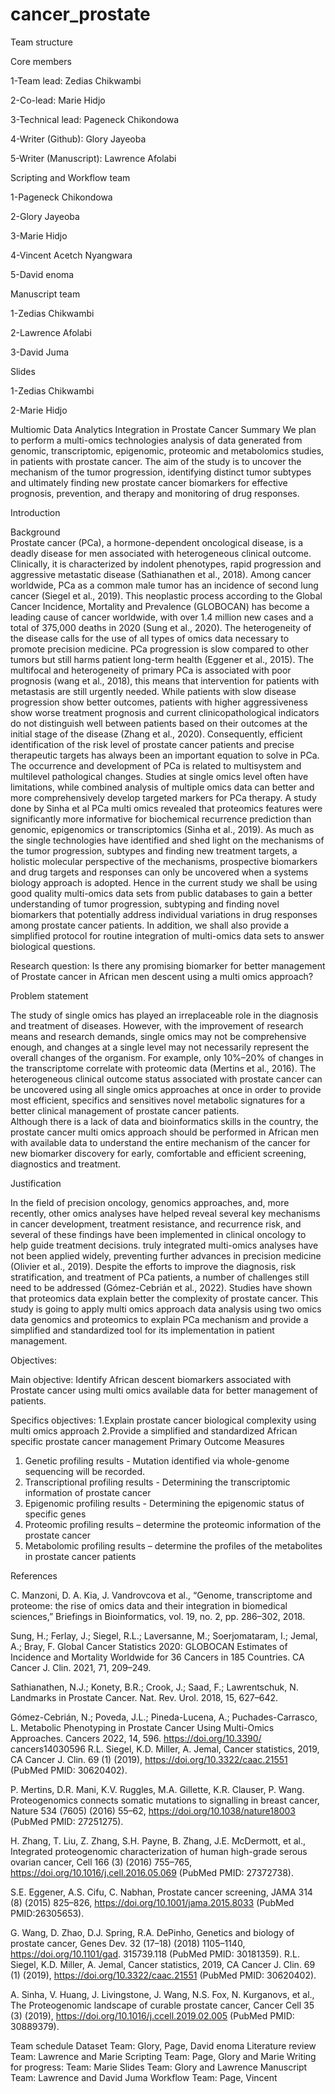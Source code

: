 # cancer_prostate

Team structure

Core members

1-Team lead: Zedias Chikwambi

2-Co-lead: Marie Hidjo

3-Technical lead: Pageneck Chikondowa

4-Writer (Github): Glory Jayeoba

5-Writer (Manuscript): Lawrence Afolabi

Scripting and Workflow team 

1-Pageneck Chikondowa

2-Glory Jayeoba

3-Marie Hidjo

4-Vincent Acetch Nyangwara

5-David enoma

Manuscript team 

1-Zedias Chikwambi

2-Lawrence Afolabi

3-David Juma

Slides 

1-Zedias Chikwambi

2-Marie Hidjo




Multiomic Data Analytics Integration in Prostate Cancer
Summary
We plan to perform a multi-omics technologies analysis of data generated from genomic, transcriptomic, epigenomic, proteomic and metabolomics studies, in patients with prostate cancer. The aim of the study is to uncover the mechanism of the tumor progression, identifying distinct tumor subtypes and ultimately finding new prostate cancer biomarkers for effective prognosis, prevention, and therapy and monitoring of drug responses.

Introduction

Background  
Prostate cancer (PCa), a hormone-dependent oncological disease, is a deadly disease for men associated with heterogeneous clinical outcome. Clinically, it is characterized by indolent phenotypes, rapid progression and aggressive metastatic disease (Sathianathen et al., 2018). Among cancer worldwide, PCa as a common male tumor has an incidence of second lung cancer (Siegel et al., 2019). This neoplastic process according to the Global Cancer Incidence, Mortality and Prevalence (GLOBOCAN) has become a leading cause of cancer worldwide, with over 1.4 million new cases and a total of 375,000 deaths in 2020 (Sung et al., 2020). The heterogeneity of the disease calls for the use of all types of omics data necessary to promote precision medicine. PCa progression is slow compared to other tumors but still harms patient long-term health (Eggener et al., 2015). The multifocal and heterogeneity of primary PCa is associated with poor prognosis (wang et al., 2018), this means that intervention for patients with metastasis are still urgently needed. While patients with slow disease progression show better outcomes, patients with higher aggressiveness show worse treatment prognosis and current clinicopathological indicators do not distinguish well between patients based on their outcomes at the initial stage of the disease (Zhang et al., 2020). Consequently, efficient identification of the risk level of prostate cancer patients and precise therapeutic targets has always been an important equation to solve in PCa. The occurrence and development of PCa is related to multisystem and multilevel pathological changes. Studies at single omics level often have limitations, while combined analysis of multiple omics data can better and more comprehensively develop targeted markers for PCa therapy. A study done by Sinha et al PCa multi omics revealed that proteomics features were significantly more informative for biochemical recurrence prediction than genomic, epigenomics or transcriptomics (Sinha et al., 2019). As much as the single technologies have identified and shed light on the mechanisms of the tumor progression, subtypes and finding new treatment targets, a holistic molecular perspective of the mechanisms, prospective biomarkers and drug targets and responses can only be uncovered when a systems biology approach is adopted. Hence in the current study we shall be using good quality multi-omics data sets from public databases to gain a better understanding of tumor progression, subtyping and finding novel biomarkers that potentially address individual variations in drug responses among prostate cancer patients. In addition, we shall also provide a simplified protocol for routine integration of multi-omics data sets to answer biological questions.

Research question: Is there any promising biomarker for better management of Prostate cancer in African men descent using a multi omics approach?

Problem statement 

The study of single omics has played an irreplaceable role in the diagnosis and treatment of diseases. However, with the improvement of research means and research demands, single omics may not be comprehensive enough, and changes at a single level may not necessarily represent the overall changes of the organism. For example, only 10%–20% of changes in the transcriptome correlate with proteomic data (Mertins et al., 2016). The heterogeneous clinical outcome status associated with prostate cancer can be uncovered using all single omics approaches at once in order to provide most efficient, specifics and sensitives novel metabolic signatures for a better clinical management of prostate cancer patients.  
Although there is a lack of data and bioinformatics skills in the country, the prostate cancer multi omics approach should be performed in African men with available data to understand the entire mechanism of the cancer for new biomarker discovery for early, comfortable and efficient screening, diagnostics and treatment. 

Justification

In the field of precision oncology, genomics approaches, and, more recently, other omics analyses have helped reveal several key mechanisms in cancer development, treatment resistance, and recurrence risk, and several of these findings have been implemented in clinical oncology to help guide treatment decisions. truly integrated multi-omics analyses have not been applied widely, preventing further advances in precision medicine (Olivier et al., 2019). Despite the efforts to improve the diagnosis, risk stratification, and treatment of PCa patients, a number of challenges still need to be addressed (Gómez-Cebrián et al., 2022). Studies have shown that proteomics data explain better the complexity of prostate cancer. This study is going to apply multi omics approach data analysis using two omics data genomics and proteomics to explain PCa mechanism and provide a simplified and standardized tool for its implementation in patient management. 

Objectives:  

Main objective: 
Identify African descent biomarkers associated with Prostate cancer using multi omics available data for better management of patients. 

Specifics objectives: 
1.Explain prostate cancer biological complexity using multi omics approach
2.Provide a simplified and standardized African specific prostate cancer management 
Primary Outcome Measures 
1.	Genetic profiling results - Mutation identified via whole-genome sequencing will be recorded.
2.	Transcriptional profiling results - Determining the transcriptomic information of prostate cancer
3.	Epigenomic profiling results - Determining the epigenomic status of specific genes
4.	Proteomic profiling results – determine the proteomic information of the prostate cancer
5.	Metabolomic profiling results – determine the profiles of the metabolites in prostate cancer patients


References 

C. Manzoni, D. A. Kia, J. Vandrovcova et al., “Genome, transcriptome and proteome: the rise of omics data and their integration in biomedical sciences,” Briefings in Bioinformatics, vol. 19, no. 2, pp. 286–302, 2018. 

Sung, H.; Ferlay, J.; Siegel, R.L.; Laversanne, M.; Soerjomataram, I.; Jemal, A.; Bray, F. Global Cancer Statistics 2020: GLOBOCAN Estimates of Incidence and Mortality Worldwide for 36 Cancers in 185 Countries. CA Cancer J. Clin. 2021, 71, 209–249. 

Sathianathen, N.J.; Konety, B.R.; Crook, J.; Saad, F.; Lawrentschuk, N. Landmarks in Prostate Cancer. Nat. Rev. Urol. 2018, 15, 627–642. 

Gómez-Cebrián, N.; Poveda, J.L.; Pineda-Lucena, A.; Puchades-Carrasco, L. Metabolic Phenotyping in Prostate Cancer Using Multi-Omics Approaches. Cancers 2022, 14, 596. https://doi.org/10.3390/ cancers14030596
R.L. Siegel, K.D. Miller, A. Jemal, Cancer statistics, 2019, CA Cancer J. Clin. 69 (1)
(2019), https://doi.org/10.3322/caac.21551 (PubMed PMID: 30620402). 

P. Mertins, D.R. Mani, K.V. Ruggles, M.A. Gillette, K.R. Clauser, P. Wang. Proteogenomics connects somatic mutations to signalling in breast cancer, Nature 534 (7605) (2016) 55–62, https://doi.org/10.1038/nature18003 (PubMed PMID: 27251275).

 H. Zhang, T. Liu, Z. Zhang, S.H. Payne, B. Zhang, J.E. McDermott, et al., Integrated
proteogenomic characterization of human high-grade serous ovarian cancer, Cell 166 (3) (2016) 755–765, https://doi.org/10.1016/j.cell.2016.05.069 (PubMed PMID: 27372738).

S.E. Eggener, A.S. Cifu, C. Nabhan, Prostate cancer screening, JAMA 314 (8) (2015) 825–826, https://doi.org/10.1001/jama.2015.8033 (PubMed PMID:26305653). 

G. Wang, D. Zhao, D.J. Spring, R.A. DePinho, Genetics and biology of prostate cancer, Genes Dev. 32 (17–18) (2018) 1105–1140, https://doi.org/10.1101/gad. 315739.118 (PubMed PMID: 30181359). 
R.L. Siegel, K.D. Miller, A. Jemal, Cancer statistics, 2019, CA Cancer J. Clin. 69 (1) (2019), https://doi.org/10.3322/caac.21551 (PubMed PMID: 30620402). 

A. Sinha, V. Huang, J. Livingstone, J. Wang, N.S. Fox, N. Kurganovs, et al., The Proteogenomic landscape of curable prostate cancer, Cancer Cell 35 (3) (2019), https://doi.org/10.1016/j.ccell.2019.02.005 (PubMed PMID: 30889379). 


 
Team schedule
Dataset 
Team: Glory, Page, David enoma
Literature review
Team: Lawrence and Marie 
Scripting
Team: Page, Glory and Marie 
Writing for progress: 
Team: Marie 
Slides
Team: Glory and Lawrence
Manuscript
Team: Lawrence and David Juma
Workflow
Team: Page, Vincent  

